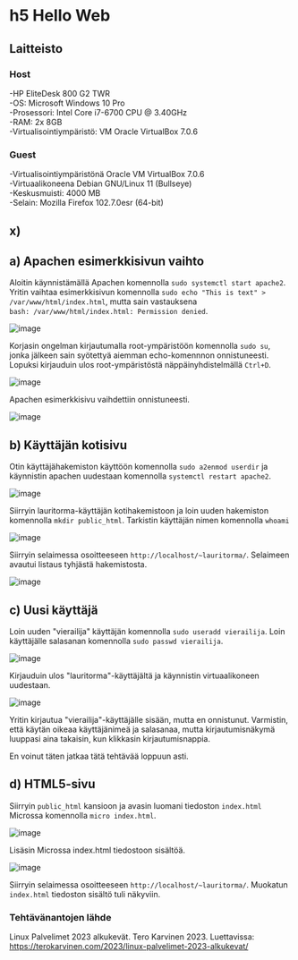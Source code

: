 # h5 Hello Web

## Laitteisto  

### Host  

-HP EliteDesk 800 G2 TWR  
-OS: Microsoft Windows 10 Pro  
-Prosessori: Intel Core i7-6700 CPU @ 3.40GHz  
-RAM: 2x 8GB  
-Virtualisointiympäristö: VM Oracle VirtualBox 7.0.6  

### Guest
-Virtualisointiympäristönä Oracle VM VirtualBox 7.0.6  
-Virtuaalikoneena Debian GNU/Linux 11 (Bullseye)  
-Keskusmuisti: 4000 MB   
-Selain: Mozilla Firefox 102.7.0esr (64-bit)  

## x)

## a) Apachen esimerkkisivun vaihto

Aloitin käynnistämällä Apachen komennolla ```sudo systemctl start apache2```.  
Yritin vaihtaa esimerkkisivun komennolla  ```sudo echo "This is text" > /var/www/html/index.html```, mutta sain vastauksena  
```bash: /var/www/html/index.html: Permission denied```.  

![image](https://user-images.githubusercontent.com/90974678/216301833-dc3a849f-b52e-4561-9f07-07f300a37858.png)  

Korjasin ongelman kirjautumalla root-ympäristöön komennolla ```sudo su```, jonka jälkeen sain syötettyä aiemman echo-komennnon onnistuneesti.  
Lopuksi kirjauduin ulos root-ympäristöstä näppäinyhdistelmällä ```Ctrl+D```.  

![image](https://user-images.githubusercontent.com/90974678/216302551-b3095d1a-f683-483d-b37b-138e1b5fcf6d.png)  

Apachen esimerkkisivu vaihdettiin onnistuneesti.  

![image](https://user-images.githubusercontent.com/90974678/216303137-fa39cce1-3b9b-4b1a-8a07-6cb7a24978c0.png)  

## b) Käyttäjän kotisivu  

Otin käyttäjähakemiston käyttöön komennolla ```sudo a2enmod userdir``` ja käynnistin apachen uudestaan komennolla ```systemctl restart apache2```.  


![image](https://user-images.githubusercontent.com/90974678/216304920-21f0be01-8e8a-44f4-b1b9-9cba4cb3f566.png)  

Siirryin lauritorma-käyttäjän kotihakemistoon ja loin uuden hakemiston komennolla ```mkdir public_html```. Tarkistin käyttäjän nimen komennolla ```whoami```

![image](https://user-images.githubusercontent.com/90974678/216305657-5aaa3f23-6145-4b9b-b545-7d1d815aca70.png)  

Siirryin selaimessa osoitteeseen ```http://localhost/~lauritorma/```. Selaimeen avautui listaus tyhjästä hakemistosta.  

![image](https://user-images.githubusercontent.com/90974678/216306122-cfff2138-d06c-453a-8703-c8604fa7c884.png)  

## c) Uusi käyttäjä  

Loin uuden "vierailija" käyttäjän komennolla ```sudo useradd vierailija```. Loin käyttäjälle salasanan komennolla ```sudo passwd vierailija```.  

![image](https://user-images.githubusercontent.com/90974678/216307814-3a29848c-2574-4fc5-8270-776c42792929.png)

Kirjauduin ulos "lauritorma"-käyttäjältä ja käynnistin virtuaalikoneen uudestaan.  

![image](https://user-images.githubusercontent.com/90974678/216308213-2371f956-c450-4fee-8d72-35f63e8d2c20.png)  

Yritin kirjautua "vierailija"-käyttäjälle sisään, mutta en onnistunut. Varmistin, että käytän oikeaa käyttäjänimeä ja salasanaa, mutta kirjautumisnäkymä luuppasi aina takaisin, kun klikkasin kirjautumisnappia.  

En voinut täten jatkaa tätä tehtävää loppuun asti.  

## d) HTML5-sivu  

Siirryin ```public_html``` kansioon ja avasin luomani tiedoston ```index.html``` Microssa komennolla ```micro index.html```.  

![image](https://user-images.githubusercontent.com/90974678/216310661-a0aaad7d-845d-4355-aa96-92d89398cc37.png)

Lisäsin Microssa index.html tiedostoon sisältöä.  

![image](https://user-images.githubusercontent.com/90974678/216310316-a3e6e749-26c2-48be-9e82-499c497c918e.png)

Siirryin selaimessa osoitteeseen ```http://localhost/~lauritorma/```. Muokatun ```index.html``` tiedoston sisältö tuli näkyviin.  

### Tehtävänantojen lähde  
Linux Palvelimet 2023 alkukevät. Tero Karvinen 2023. Luettavissa: https://terokarvinen.com/2023/linux-palvelimet-2023-alkukevat/  






